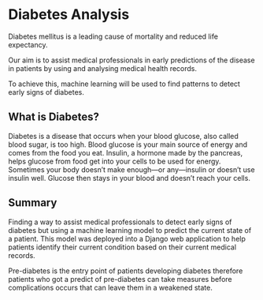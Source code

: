 # Diabetes Analysis

Diabetes mellitus is a leading cause of mortality and reduced life expectancy.

Our aim is to assist medical professionals in early predictions of the disease in patients by using and analysing medical health records.

To achieve this, machine learning will be used to find patterns to detect early signs of diabetes.

## What is Diabetes?
Diabetes is a disease that occurs when your blood glucose, also called blood sugar, is too high. 
Blood glucose is your main source of energy and comes from the food you eat. 
Insulin, a hormone made by the pancreas, helps glucose from food get into your cells to be used for energy. 
Sometimes your body doesn’t make enough—or any—insulin or doesn’t use insulin well. 
Glucose then stays in your blood and doesn’t reach your cells.

## Summary
Finding a way to assist medical professionals to detect early signs of diabetes but using a machine learning model to predict the current state of a patient. 
This model was deployed into a Django web application to help patients identify their current condition based on their current medical records.

Pre-diabetes is the entry point of patients developing diabetes therefore patients who got a predict of pre-diabetes can take measures before complications 
occurs that can leave them in a weakened state.
